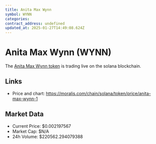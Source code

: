 ```yaml
---
title: Anita Max Wynn
symbol: WYNN
categories: 
contract_address: undefined
updated_at: 2025-01-27T14:49:08.624Z
---
```


# Anita Max Wynn (WYNN)
The [Anita Max Wynn token](https://moralis.com/chain/solana/token/price/anita-max-wynn-1) is trading live on the solana blockchain.

## Links
- Price and chart: https://moralis.com/chain/solana/token/price/anita-max-wynn-1

## Market Data
- Current Price: $0.002197567
- Market Cap: $N/A
- 24h Volume: $220562.294079388
